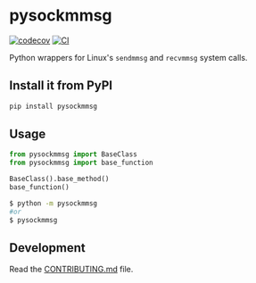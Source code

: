 # pysockmmsg

[![codecov](https://codecov.io/gh/pappacena/pysockmmsg/branch/main/graph/badge.svg?token=pysockmmsg_token_here)](https://codecov.io/gh/pappacena/pysockmmsg)
[![CI](https://github.com/pappacena/pysockmmsg/actions/workflows/main.yml/badge.svg)](https://github.com/pappacena/pysockmmsg/actions/workflows/main.yml)

Python wrappers for Linux's `sendmmsg` and `recvmmsg` system calls.

## Install it from PyPI

```bash
pip install pysockmmsg
```

## Usage

```py
from pysockmmsg import BaseClass
from pysockmmsg import base_function

BaseClass().base_method()
base_function()
```

```bash
$ python -m pysockmmsg
#or
$ pysockmmsg
```

## Development

Read the [CONTRIBUTING.md](CONTRIBUTING.md) file.
